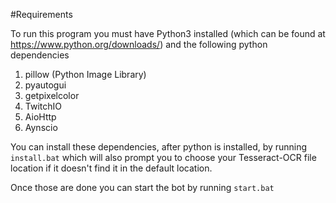 #Requirements

To run this program you must have Python3 installed (which can be found at https://www.python.org/downloads/) and the following python dependencies

1. pillow (Python Image Library)
2. pyautogui
3. getpixelcolor
4. TwitchIO
5. AioHttp
6. Aynscio

You can install these dependencies, after python is installed, by running `install.bat` which will also prompt you to choose your Tesseract-OCR file location if it doesn't find it in the default location.

Once those are done you can start the bot by running `start.bat`